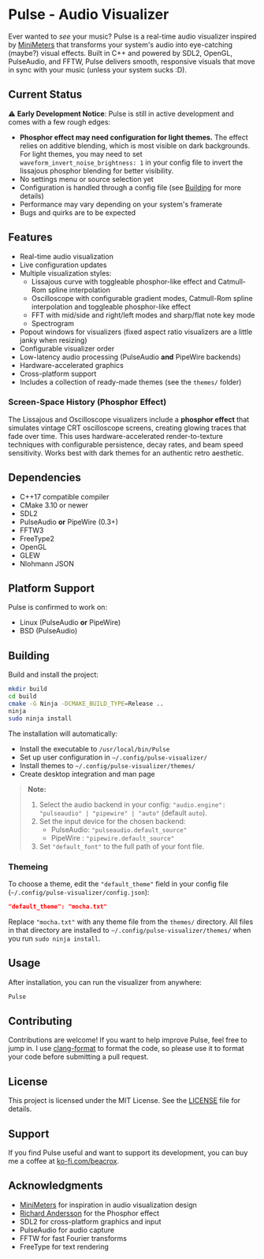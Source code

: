 # Pulse - Audio Visualizer

Ever wanted to *see* your music? Pulse is a real-time audio visualizer inspired by [MiniMeters](https://minimeters.app/) that transforms your system's audio into eye-catching (maybe?) visual effects. Built in C++ and powered by SDL2, OpenGL, PulseAudio, and FFTW, Pulse delivers smooth, responsive visuals that move in sync with your music (unless your system sucks :D).

## Current Status

⚠️ **Early Development Notice**: Pulse is still in active development and comes with a few rough edges:

- **Phosphor effect may need configuration for light themes.** The effect relies on additive blending, which is most visible on dark backgrounds. For light themes, you may need to set `waveform_invert_noise_brightness: 1` in your config file to invert the lissajous phosphor blending for better visibility.
- No settings menu or source selection yet
- Configuration is handled through a config file (see [Building](#building) for more details)
- Performance may vary depending on your system's framerate
- Bugs and quirks are to be expected

## Features

- Real-time audio visualization
- Live configuration updates
- Multiple visualization styles:
	- Lissajous curve with toggleable phosphor-like effect and Catmull-Rom spline interpolation
	- Oscilloscope with configurable gradient modes, Catmull-Rom spline interpolation and toggleable phosphor-like effect
	- FFT with mid/side and right/left modes and sharp/flat note key mode
	- Spectrogram
- Popout windows for visualizers (fixed aspect ratio visualizers are a little janky when resizing)
- Configurable visualizer order
- Low-latency audio processing (PulseAudio **and** PipeWire backends)
- Hardware-accelerated graphics
- Cross-platform support
- Includes a collection of ready-made themes (see the `themes/` folder)

### Screen-Space History (Phosphor Effect)

The Lissajous and Oscilloscope visualizers include a **phosphor effect** that simulates vintage CRT oscilloscope screens, creating glowing traces that fade over time. This uses hardware-accelerated render-to-texture techniques with configurable persistence, decay rates, and beam speed sensitivity. Works best with dark themes for an authentic retro aesthetic.

## Dependencies

- C++17 compatible compiler
- CMake 3.10 or newer
- SDL2
- PulseAudio **or** PipeWire (0.3+)
- FFTW3
- FreeType2
- OpenGL
- GLEW
- Nlohmann JSON

## Platform Support

Pulse is confirmed to work on:
- Linux (PulseAudio **or** PipeWire)
- BSD (PulseAudio)


## Building

Build and install the project:

```bash
mkdir build
cd build
cmake -G Ninja -DCMAKE_BUILD_TYPE=Release ..
ninja
sudo ninja install
```

The installation will automatically:
- Install the executable to `/usr/local/bin/Pulse`
- Set up user configuration in `~/.config/pulse-visualizer/`
- Install themes to `~/.config/pulse-visualizer/themes/`
- Create desktop integration and man page

> **Note:**
> 1. Select the audio backend in your config: `"audio.engine": "pulseaudio" | "pipewire" | "auto"` (default `auto`).
> 2. Set the input device for the chosen backend:
>    - PulseAudio: `"pulseaudio.default_source"`
>    - PipeWire  : `"pipewire.default_source"`
> 3. Set `"default_font"` to the full path of your font file.

### Themeing 
To choose a theme, edit the `"default_theme"` field in your config file (`~/.config/pulse-visualizer/config.json`):

```json
"default_theme": "mocha.txt"
```

Replace `"mocha.txt"` with any theme file from the `themes/` directory. All files in that directory are installed to `~/.config/pulse-visualizer/themes/` when you run `sudo ninja install`.

## Usage

After installation, you can run the visualizer from anywhere:

```bash
Pulse
```
## Contributing

Contributions are welcome! If you want to help improve Pulse, feel free to jump in. I use [clang-format](https://clang.llvm.org/docs/ClangFormat.html) to format the code, so please use it to format your code before submitting a pull request.

## License

This project is licensed under the MIT License. See the [LICENSE](LICENSE) file for details.

## Support

If you find Pulse useful and want to support its development, you can buy me a coffee at [ko-fi.com/beacrox](https://ko-fi.com/beacrox).

## Acknowledgments

- [MiniMeters](https://minimeters.app/) for inspiration in audio visualization design
- [Richard Andersson](https://richardandersson.net/?p=350) for the Phosphor effect
- SDL2 for cross-platform graphics and input
- PulseAudio for audio capture
- FFTW for fast Fourier transforms
- FreeType for text rendering

